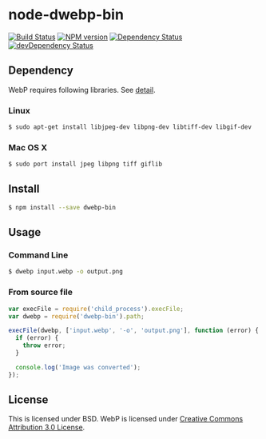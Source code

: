 # node-dwebp-bin

[![Build Status](https://travis-ci.org/1000ch/node-dwebp-bin.svg?branch=master)](https://travis-ci.org/1000ch/node-dwebp-bin)
[![NPM version](https://badge.fury.io/js/dwebp-bin.svg)](http://badge.fury.io/js/dwebp-bin)
[![Dependency Status](https://david-dm.org/1000ch/node-dwebp-bin.svg)](https://david-dm.org/1000ch/node-dwebp-bin)
[![devDependency Status](https://david-dm.org/1000ch/node-dwebp-bin/dev-status.svg)](https://david-dm.org/1000ch/node-dwebp-bin#info=devDependencies)

## Dependency

WebP requires following libraries. See [detail](https://developers.google.com/speed/webp/docs/compiling).

### Linux

```sh
$ sudo apt-get install libjpeg-dev libpng-dev libtiff-dev libgif-dev
```

### Mac OS X

```sh
$ sudo port install jpeg libpng tiff giflib
```

## Install

```sh
$ npm install --save dwebp-bin
```

## Usage

### Command Line

```sh
$ dwebp input.webp -o output.png
```

### From source file

```js
var execFile = require('child_process').execFile;
var dwebp = require('dwebp-bin').path;

execFile(dwebp, ['input.webp', '-o', 'output.png'], function (error) {
  if (error) {
    throw error;
  }

  console.log('Image was converted');
});
```

## License

This is licensed under BSD.
WebP is licensed under [Creative Commons Attribution 3.0 License](http://creativecommons.org/licenses/by/3.0/).